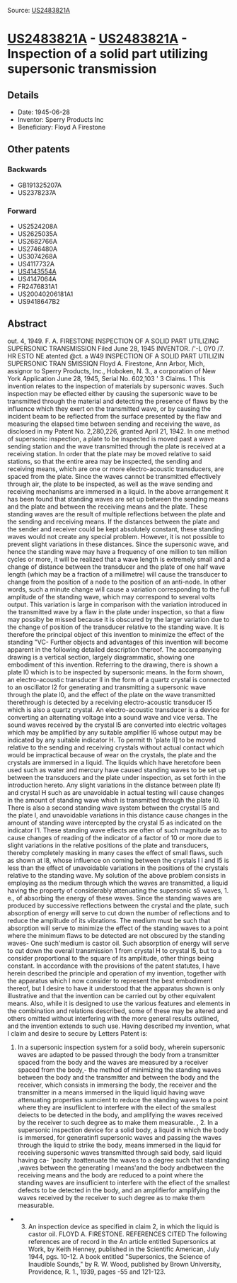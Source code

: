 Source: [US2483821A](https://patents.google.com/patent/US2483821A)

# [US2483821A](US2483821A.md) - [US2483821A](US2483821A.md) - Inspection of a solid part utilizing supersonic transmission

## Details

* Date: 1945-06-28
* Inventor: Sperry Products Inc
* Beneficiary: Floyd A Firestone

## Other patents

### Backwards
 * GB191325207A
 * US2378237A
### Forward
 * US2524208A
 * US2625035A
 * US2682766A
 * US2746480A
 * US3074268A
 * US4117732A
 * [US4143554A](US4143554A.md)
 * US4147064A
 * FR2476831A1
 * US20040206181A1
 * US9418647B2
## Abstract

out. 4, 1949. 
F. A. FIRESTONE INSPECTION OF A SOLID PART UTILIZING SUPERSONIC TRANSMISSION Filed June 28, 1945 INVENTOR. 
/'-L 0Y0 /7. HR ESTO NE atented @ct. a W49 INSPECTION OF A SOLID PART UTILIZIN SUPERSONIC TRAN SMISSIQN Floyd A. Firestone, Ann Arbor, Mich, assignor to Sperry Products, Inc., Hoboken, N. 3., a corporation of New York Application June 28, 1945, Serial No. 602,103 
' 3 Claims. 1 
 This invention relates to the inspection of materials by supersonic waves. Such inspection may be eflected either by causing the supersonic wave to be transmitted through the material and detecting the presence of flaws by the influence which they exert on the transmitted wave, or by causing the incident beam to be reflected from the surface presented by the flaw and measuring the elapsed time between sending and receiving the wave, as disclosed in my Patent No. 2,280,226, granted April 21, 1942. In one method of supersonic inspection, a plate to be inspected is moved past a wave sending station and the wave transmitted through the plate is received at a receiving station. In order that the plate may be moved relative to said stations, so that the entire area may be inspected, the sending and receiving means, which are one or more electro-acoustic transducers, are spaced from the plate. Since the waves cannot be transmitted effectively through air, the plate to be inspected, as well as the wave sending and receiving mechanisms are immersed in a liquid. 
 In the above arrangement it has been found that standing waves are set up between the sending means and the plate and between the receiving means and the plate. These standing waves are the result of multiple reflections between the plate and the sending and receiving means. If the distances between the plate and the sender and receiver could be kept absolutely constant, these standing waves would not create any special problem. However, it is not possible to prevent slight variations in these distances. Since the supersonic wave, and hence the standing wave may have a frequency of one million to ten million cycles or more, it will be realized that a wave length is extremely small and a change of distance between the transducer and the plate of one half wave length (which may be a fraction of a millimetre) will cause the transducer to change from the position of a node to the position of an anti-node. In other words, such a minute change will cause a variation corresponding to the full amplitude of the standing wave, which may correspond to several volts output. This variation is large in comparison with the variation introduced in the transmitted wave by a flaw in the plate under inspection, so that a fiaw may possiby be missed because it is obscured by the larger variation due to the change of position of the transducer relative to the standing wave. 
 It is therefore the principal object of this inventlon to minimize the effect of the standing "VC- Further objects and advantages of this invention will become apparent in the following detailed description thereof. 
 The accompanying drawing is a vertical section, largely diagrammatic, showing one embodiment of this invention. 
 Referring to the drawing, there is shown a plate l0 which is to be inspected by supersonic means. In the form shown, an electro-acoustic transducer II in the form of a quartz crystal is connected to an oscillator l2 for generating and transmitting a supersonic wave through the plate l0, and the effect of the plate on the wave transmitted therethrough is detected by a receiving electro-acoustic transducer l5 which is also a quartz crystal. An electro-acoustic transducer is a device for converting an alternating voltage into a sound wave and vice versa. The sound waves received by the crystal l5 are converted into electric voltages which may be amplified by any suitable amplifier l6 whose output may be indicated by any suitable indicator H. 
 To permit th 'plate II] to be moved relative to the sending and receiving crystals without actual contact which would be impractical because of wear on the crystals, the plate and the crystals are immersed in a liquid. The liquids which have heretofore been used such as water and mercury have caused standing waves to be set up between the transducers and the plate under inspection, as set forth in the introduction hereto. Any slight variations in the distance between plate I!) and crystal H such as are unavoidable in actual testing will cause changes in the amount of standing wave which is transmitted through the plate I0. There is also a second standing wave system between the crystal l5 and the plate I, and unavoidable variations in this distance cause changes in the amount of standing wave intercepted by the crystal l5 as indicated on the indicator l'l. These standing wave efiects are often of such magnitude as to cause changes of reading of the indicator of a factor of 10 or more due to slight variations in the relative positions of the plate and transducers, thereby completely masking in many cases the effect of small flaws, such as shown at l8, whose influence on coming between the crystals l l and I5 is less than the effect of unavoidable variations in the positions of the crystals relative to the standing wave. 
 My solution of the above problem consists in employing as the medium through which the waves are transmitted, a liquid having the property of considerably attenuating the supersonic s5 waves, 1. e., of absorbing the energy of these waves. Since the standing waves are produced by successive reflections between the crystal and the plate, such absorption of energy will serve to cut down the number of reflections and to reduce the amplitude of its vibrations. The medium must be such that absorption will serve to minimize the effect of the standing waves to a point where the minimum flaws to be detected are not obscured by the standing waves- One such'medium is castor oil. Such absorption of energy will serve to cut down the overall transmission 1 from crystal H to crystal l5, but to a consider proportional to the square of its amplitude, other things being constant. 
 In accordance with the provisions of the patent statutes, I have herein described the principle and operation of my invention, together with the apparatus which I now consider to represent the best embodiment thereof, but I desire to have it understood that the apparatus shown is only illustrative and that the invention can be carried out by other equivalent means. Also, while it is designed to use the various features and elements in the combination and relations described, some of these may be altered and others omitted without interfering with the more general results outlined, and the invention extends to such use. 
 Having described my invention, what I claim and desire to secure by Letters Patent is: 
 1. In a supersonic inspection system for a solid body, wherein supersonic waves are adapted to be passed through the body from a transmitter spaced from the body and the waves are measured by a receiver spaced from the body,- the method of minimizing the standing waves between the body and the transmitter and between the body and the receiver, which consists in immersing the body, the receiver and the transmitter in a means immersed in the liquid liquid having wave attenuating properties sumcient to reduce the standing waves to a point where they are insufliclent to interfere with the eilect of the smallest deiects to be detected in the body, and amplifying the waves received by the receiver to such degree as to make them measurable. 
, 2. In a supersonic inspection device for a solid body, a liquid in which the body is immersed, for generatinfl supersonic waves and passing the waves through the liquid to strike the body, means immersed in the liquid for receiving supersonic waves transmitted through said body, said liquid having ca- 'pacity .toattenuate the waves to a degree such that standing ,waves between the generating I means'and the body andbetween the receiving means and the body are reduced to a point where the standing waves are insuflicient to interfere with the efiect of the smallest defects to be detected in the body, and an amplifierfor amplifying the waves received by the receiver to such degree as to make them measurable. 
- 3. An inspection device as specified in claim 2, 
in which the liquid is castor oil. 
FLOYD A. FIRESTONE. 
 REFERENCES CITED The following references are of record in the An article entitled Supersonics at Work, by Keith Henney, published in the Scientific American, July 1944, pgs. 10-12. 
 A book entitled "Supersonics, the Science of Inaudible Sounds," by R. W. Wood, published by Brown University, Providence, R. 1., 1939, pages -55 and 121-123.
